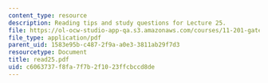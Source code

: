 ```yaml
---
content_type: resource
description: Reading tips and study questions for Lecture 25.
file: https://ol-ocw-studio-app-qa.s3.amazonaws.com/courses/11-201-gateway-planning-action-fall-2007/c6063737f8fa7f7b2f1023ffcbccd8de_read25.pdf
file_type: application/pdf
parent_uid: 1583e95b-c487-2f9a-a0e3-3811ab29f7d3
resourcetype: Document
title: read25.pdf
uid: c6063737-f8fa-7f7b-2f10-23ffcbccd8de
---
```

